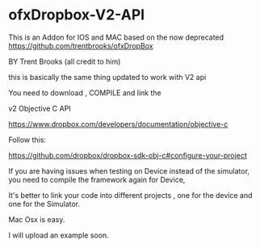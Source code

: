 # ofxDropbox-V2-API
This is an Addon for IOS and MAC based on the now deprecated https://github.com/trentbrooks/ofxDropBox

BY Trent Brooks (all credit to him)

this is basically the same thing updated to work with V2 api

You need to download , COMPILE and link the 

v2 Objective C API

https://www.dropbox.com/developers/documentation/objective-c

Follow this:

https://github.com/dropbox/dropbox-sdk-obj-c#configure-your-project

If you are having issues when testing on Device instead of the simulator,
you need to compile the framework again for Device,

It's better to link your code into different projects , one for the device and one for the Simulator.

Mac Osx is easy.



I will upload an example soon.
